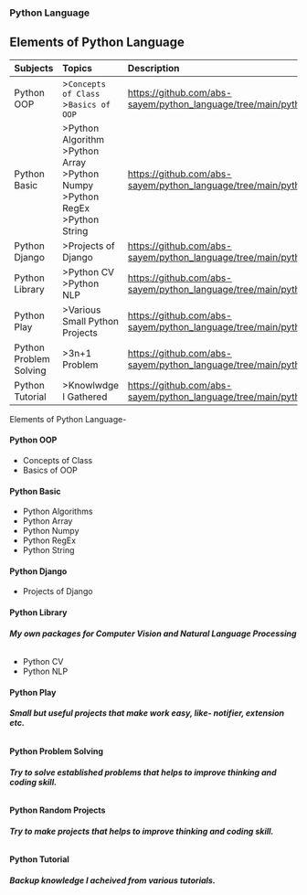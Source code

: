 ### **Python Language**

**Elements of Python Language**
--------------------------------
| Subjects | Topics | Description |
|:---------|:-------|:------------|
| Python OOP | >`Concepts of Class`<br> >`Basics of OOP` | https://github.com/abs-sayem/python_language/tree/main/python_OOP |
| Python Basic | >Python Algorithm<br> >Python Array<br> >Python Numpy<br> >Python RegEx<br> >Python String| https://github.com/abs-sayem/python_language/tree/main/python_basic |
| Python Django | >Projects of Django | https://github.com/abs-sayem/python_language/tree/main/python_django |
| Python Library | >Python CV<br> >Python NLP | https://github.com/abs-sayem/python_language/tree/main/python_library |
| Python Play | >Various Small Python Projects | https://github.com/abs-sayem/python_language/tree/main/python_play |
| Python Problem Solving | >3n+1 Problem | https://github.com/abs-sayem/python_language/tree/main/python_problem_solving |
| Python Tutorial | >Knowlwdge I Gathered | https://github.com/abs-sayem/python_language/tree/main/python_tutorial |

Elements of Python Language-
#### **Python OOP**
* Concepts of Class
* Basics of OOP
#### **Python Basic**
* Python Algorithms
* Python Array
* Python Numpy
* Python RegEx
* Python String
#### **Python Django**
* Projects of Django
#### **Python Library**
###### **My own packages for Computer Vision and Natural Language Processing**
* Python CV
* Python NLP
#### **Python Play**
###### **Small but useful projects that make work easy, like- notifier, extension etc.**
#### **Python Problem Solving**
###### **Try to solve established problems that helps to improve thinking and coding skill.**
#### **Python Random Projects**
###### **Try to make projects that helps to improve thinking and coding skill.**
#### **Python Tutorial**
###### **Backup knowledge I acheived from various tutorials.**